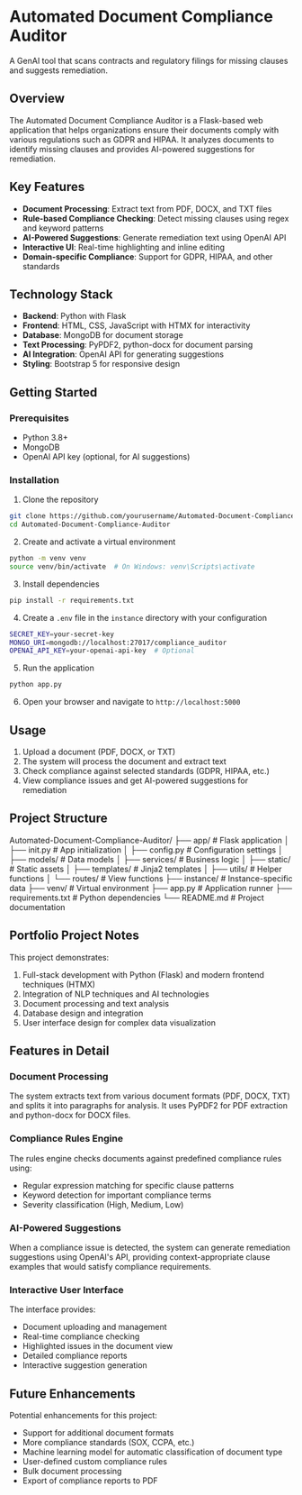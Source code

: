 # Automated Document Compliance Auditor

A GenAI tool that scans contracts and regulatory filings for missing clauses and suggests remediation.

## Overview

The Automated Document Compliance Auditor is a Flask-based web application that helps organizations ensure their documents comply with various regulations such as GDPR and HIPAA. It analyzes documents to identify missing clauses and provides AI-powered suggestions for remediation.

## Key Features

- **Document Processing**: Extract text from PDF, DOCX, and TXT files
- **Rule-based Compliance Checking**: Detect missing clauses using regex and keyword patterns
- **AI-Powered Suggestions**: Generate remediation text using OpenAI API
- **Interactive UI**: Real-time highlighting and inline editing
- **Domain-specific Compliance**: Support for GDPR, HIPAA, and other standards

## Technology Stack

- **Backend**: Python with Flask
- **Frontend**: HTML, CSS, JavaScript with HTMX for interactivity
- **Database**: MongoDB for document storage
- **Text Processing**: PyPDF2, python-docx for document parsing
- **AI Integration**: OpenAI API for generating suggestions
- **Styling**: Bootstrap 5 for responsive design

## Getting Started

### Prerequisites

- Python 3.8+
- MongoDB
- OpenAI API key (optional, for AI suggestions)

### Installation

1. Clone the repository

```bash
git clone https://github.com/yourusername/Automated-Document-Compliance-Auditor.git
cd Automated-Document-Compliance-Auditor
```
2. Create and activate a virtual environment
```bash
python -m venv venv
source venv/bin/activate  # On Windows: venv\Scripts\activate
```
3. Install dependencies
```bash
pip install -r requirements.txt
```
4. Create a `.env` file in the `instance` directory with your configuration
```bash
SECRET_KEY=your-secret-key
MONGO_URI=mongodb://localhost:27017/compliance_auditor
OPENAI_API_KEY=your-openai-api-key  # Optional
```
5. Run the application
```bash
python app.py
```
6. Open your browser and navigate to `http://localhost:5000`

## Usage

1. Upload a document (PDF, DOCX, or TXT)
2. The system will process the document and extract text
3. Check compliance against selected standards (GDPR, HIPAA, etc.)
4. View compliance issues and get AI-powered suggestions for remediation

## Project Structure
Automated-Document-Compliance-Auditor/
├── app/                   # Flask application
│   ├── init.py            # App initialization
│   ├── config.py          # Configuration settings
│   ├── models/            # Data models
│   ├── services/          # Business logic
│   ├── static/            # Static assets
│   ├── templates/         # Jinja2 templates
│   ├── utils/             # Helper functions
│   └── routes/            # View functions
├── instance/              # Instance-specific data
├── venv/                  # Virtual environment
├── app.py                 # Application runner
├── requirements.txt       # Python dependencies
└── README.md              # Project documentation

## Portfolio Project Notes

This project demonstrates:

1. Full-stack development with Python (Flask) and modern frontend techniques (HTMX)
2. Integration of NLP techniques and AI technologies
3. Document processing and text analysis
4. Database design and integration
5. User interface design for complex data visualization

## Features in Detail

### Document Processing
The system extracts text from various document formats (PDF, DOCX, TXT) and splits it into paragraphs for analysis. It uses PyPDF2 for PDF extraction and python-docx for DOCX files.

### Compliance Rules Engine
The rules engine checks documents against predefined compliance rules using:
- Regular expression matching for specific clause patterns
- Keyword detection for important compliance terms
- Severity classification (High, Medium, Low)

### AI-Powered Suggestions
When a compliance issue is detected, the system can generate remediation suggestions using OpenAI's API, providing context-appropriate clause examples that would satisfy compliance requirements.

### Interactive User Interface
The interface provides:
- Document uploading and management
- Real-time compliance checking
- Highlighted issues in the document view
- Detailed compliance reports
- Interactive suggestion generation

## Future Enhancements

Potential enhancements for this project:
- Support for additional document formats
- More compliance standards (SOX, CCPA, etc.)
- Machine learning model for automatic classification of document type
- User-defined custom compliance rules
- Bulk document processing
- Export of compliance reports to PDF
